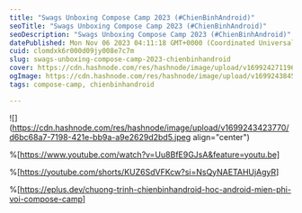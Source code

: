 ```yaml
---
title: "Swags Unboxing Compose Camp 2023 (#ChienBinhAndroid)"
seoTitle: "Swags Unboxing Compose Camp 2023 (#ChienBinhAndroid)"
seoDescription: "Swags Unboxing Compose Camp 2023 (#ChienBinhAndroid)"
datePublished: Mon Nov 06 2023 04:11:18 GMT+0000 (Coordinated Universal Time)
cuid: clomdxk6r000d09jy008e7c7m
slug: swags-unboxing-compose-camp-2023-chienbinhandroid
cover: https://cdn.hashnode.com/res/hashnode/image/upload/v1699242711969/a3b347ed-3f6b-4b68-b9f4-d04ff2c51cd5.jpeg
ogImage: https://cdn.hashnode.com/res/hashnode/image/upload/v1699243845336/0beacad0-6895-443f-b6be-2b302ce740d1.jpeg
tags: compose-camp, chienbinhandroid

---
```


![](https://cdn.hashnode.com/res/hashnode/image/upload/v1699243423770/d6bc68a7-7198-421e-bb9a-a9e2629d2bd5.jpeg align="center")

%[https://www.youtube.com/watch?v=Uu8BfE9GJsA&feature=youtu.be] 

%[https://youtube.com/shorts/KUZ6SdVFKcw?si=NsQyNAETAHUjAgyR] 

%[https://eplus.dev/chuong-trinh-chienbinhandroid-hoc-android-mien-phi-voi-compose-camp]
